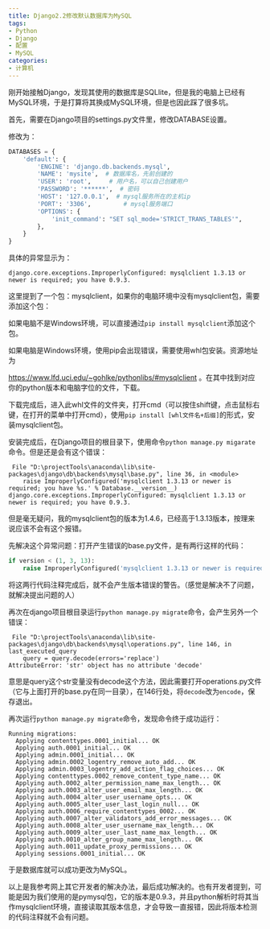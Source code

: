 ```yaml
---
title: Django2.2修改默认数据库为MySQL
tags:
- Python
- Django
- 配置
- MySQL
categories:
- 计算机
---
```




刚开始接触Django，发现其使用的数据库是SQLlite，但是我的电脑上已经有MySQL环境，于是打算将其换成MySQL环境，但是也因此踩了很多坑。
<!-- more -->
首先，需要在Django项目的settings.py文件里，修改DATABASE设置。

修改为：

```python
DATABASES = {
    'default': {
        'ENGINE': 'django.db.backends.mysql',
        'NAME': 'mysite',  # 数据库名，先前创建的
        'USER': 'root',     # 用户名，可以自己创建用户
        'PASSWORD': '******',  # 密码
        'HOST': '127.0.0.1',  # mysql服务所在的主机ip
        'PORT': '3306',         # mysql服务端口
        'OPTIONS': {
            'init_command': "SET sql_mode='STRICT_TRANS_TABLES'",
        },
    }
}
```

具体的异常显示为：

```shell
django.core.exceptions.ImproperlyConfigured: mysqlclient 1.3.13 or newer is required; you have 0.9.3.
```

这里提到了一个包：mysqlclient，如果你的电脑环境中没有mysqlclient包，需要添加这个包：

如果电脑不是Windows环境，可以直接通过`pip install mysqlclient`添加这个包。

如果电脑是Windows环境，使用pip会出现错误，需要使用whl包安装。资源地址为

https://www.lfd.uci.edu/~gohlke/pythonlibs/#mysqlclient 。在其中找到对应你的python版本和电脑字位的文件，下载。

下载完成后，进入此whl文件的文件夹，打开cmd（可以按住shift键，点击鼠标右键，在打开的菜单中打开cmd），使用`pip install [whl文件名+后缀]`的形式，安装mysqlclient包。

安装完成后，在Django项目的根目录下，使用命令`python manage.py migarate`命令。但是还是会有这个错误：

```shell
 File "D:\projectTools\anaconda\lib\site-packages\django\db\backends\mysql\base.py", line 36, in <module>
    raise ImproperlyConfigured('mysqlclient 1.3.13 or newer is required; you have %s.' % Database.__version__)
django.core.exceptions.ImproperlyConfigured: mysqlclient 1.3.13 or newer is required; you have 0.9.3.
```

但是毫无疑问，我的mysqlclient包的版本为1.4.6，已经高于1.3.13版本，按理来说应该不会有这个报错。

先解决这个异常问题：打开产生错误的base.py文件，是有两行这样的代码：

```python
if version < (1, 3, 13):
    raise ImproperlyConfigured('mysqlclient 1.3.13 or newer is required; you have %s.' % Database.__version__)
```

将这两行代码注释完成后，就不会产生版本错误的警告。（感觉是解决不了问题，就解决提出问题的人）

再次在django项目根目录运行`python manage.py migrate`命令，会产生另外一个错误：

```shell
 File "D:\projectTools\anaconda\lib\site-packages\django\db\backends\mysql\operations.py", line 146, in last_executed_query
    query = query.decode(errors='replace')
AttributeError: 'str' object has no attribute 'decode'
```

意思是query这个str变量没有decode这个方法，因此需要打开operations.py文件（它与上面打开的base.py在同一目录），在146行处，将`decode`改为`encode`，保存退出。

再次运行`python manage.py migrate`命令，发现命令终于成功运行：

```shell
Running migrations:
  Applying contenttypes.0001_initial... OK
  Applying auth.0001_initial... OK
  Applying admin.0001_initial... OK
  Applying admin.0002_logentry_remove_auto_add... OK
  Applying admin.0003_logentry_add_action_flag_choices... OK
  Applying contenttypes.0002_remove_content_type_name... OK
  Applying auth.0002_alter_permission_name_max_length... OK
  Applying auth.0003_alter_user_email_max_length... OK
  Applying auth.0004_alter_user_username_opts... OK
  Applying auth.0005_alter_user_last_login_null... OK
  Applying auth.0006_require_contenttypes_0002... OK
  Applying auth.0007_alter_validators_add_error_messages... OK
  Applying auth.0008_alter_user_username_max_length... OK
  Applying auth.0009_alter_user_last_name_max_length... OK
  Applying auth.0010_alter_group_name_max_length... OK
  Applying auth.0011_update_proxy_permissions... OK
  Applying sessions.0001_initial... OK
```

于是数据库就可以成功更改为MySQL。

以上是我参考网上其它开发者的解决办法，最后成功解决的。也有开发者提到，可能是因为我们使用的是pymysql包，它的版本是0.9.3，并且python解析时将其当作mysqlclient环境，直接读取其版本信息，才会导致一直报错，因此将版本检测的代码注释就不会有问题。